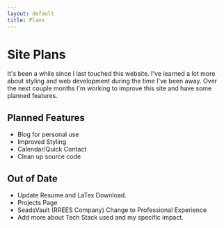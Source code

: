 ```yaml
---
layout: default
title: Plans
---
```

# Site Plans
It's been a while since I last touched this website. I've learned a lot more about styling and web development during the time I've been away. Over the next couple months I'm working to improve this site and have some planned features.

## Planned Features
- Blog for personal use
- Improved Styling
- Calendar/Quick Contact
- Clean up source code

## Out of Date
- Update Resume and LaTex Download.
- Projects Page
- SeadsVault (RREES Company) Change to Professional Experience
- Add more about Tech Stack used and my specific impact.